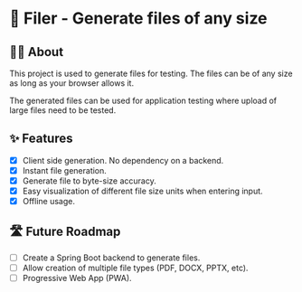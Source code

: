 # 📁 Filer - Generate files of any size

## 🙋‍♂️ About

This project is used to generate files for testing. The files can be of any size as long as your browser allows it.

The generated files can be used for application testing where upload of large files need to be tested.

## ✨ Features

-   [x] Client side generation. No dependency on a backend.
-   [x] Instant file generation.
-   [x] Generate file to byte-size accuracy.
-   [x] Easy visualization of different file size units when entering input.
-   [x] Offline usage.

## 🛣 Future Roadmap

-   [ ] Create a Spring Boot backend to generate files.
-   [ ] Allow creation of multiple file types (PDF, DOCX, PPTX, etc).
-   [ ] Progressive Web App (PWA).

